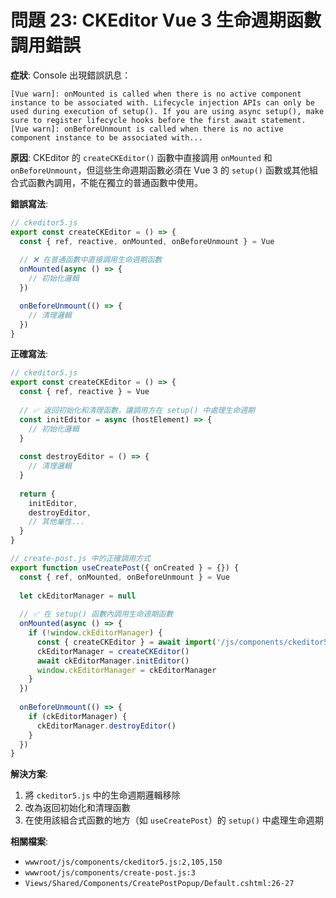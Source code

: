 # 問題 23: CKEditor Vue 3 生命週期函數調用錯誤

**症狀**: Console 出現錯誤訊息：
```
[Vue warn]: onMounted is called when there is no active component instance to be associated with. Lifecycle injection APIs can only be used during execution of setup(). If you are using async setup(), make sure to register lifecycle hooks before the first await statement.
[Vue warn]: onBeforeUnmount is called when there is no active component instance to be associated with...
```

**原因**: CKEditor 的 `createCKEditor()` 函數中直接調用 `onMounted` 和 `onBeforeUnmount`，但這些生命週期函數必須在 Vue 3 的 `setup()` 函數或其他組合式函數內調用，不能在獨立的普通函數中使用。

**錯誤寫法**:
```javascript
// ckeditor5.js
export const createCKEditor = () => {
  const { ref, reactive, onMounted, onBeforeUnmount } = Vue
  
  // ❌ 在普通函數中直接調用生命週期函數
  onMounted(async () => {
    // 初始化邏輯
  })

  onBeforeUnmount(() => {
    // 清理邏輯  
  })
}
```

**正確寫法**:
```javascript
// ckeditor5.js
export const createCKEditor = () => {
  const { ref, reactive } = Vue
  
  // ✅ 返回初始化和清理函數，讓調用方在 setup() 中處理生命週期
  const initEditor = async (hostElement) => {
    // 初始化邏輯
  }
  
  const destroyEditor = () => {
    // 清理邏輯
  }
  
  return { 
    initEditor,
    destroyEditor,
    // 其他屬性...
  }
}

// create-post.js 中的正確調用方式
export function useCreatePost({ onCreated } = {}) {
  const { ref, onMounted, onBeforeUnmount } = Vue
  
  let ckEditorManager = null
  
  // ✅ 在 setup() 函數內調用生命週期函數
  onMounted(async () => {
    if (!window.ckEditorManager) {
      const { createCKEditor } = await import('/js/components/ckeditor5.js')
      ckEditorManager = createCKEditor()
      await ckEditorManager.initEditor()
      window.ckEditorManager = ckEditorManager
    }
  })
  
  onBeforeUnmount(() => {
    if (ckEditorManager) {
      ckEditorManager.destroyEditor()
    }
  })
}
```

**解決方案**: 
1. 將 `ckeditor5.js` 中的生命週期邏輯移除
2. 改為返回初始化和清理函數
3. 在使用該組合式函數的地方（如 `useCreatePost`）的 `setup()` 中處理生命週期

**相關檔案**: 
- `wwwroot/js/components/ckeditor5.js:2,105,150`
- `wwwroot/js/components/create-post.js:3`
- `Views/Shared/Components/CreatePostPopup/Default.cshtml:26-27`